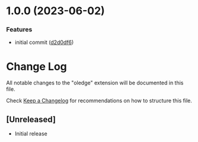 # 1.0.0 (2023-06-02)


### Features

* initial commit ([d2d0df6](https://github.com/axross/vscode-theme-oledge/commit/d2d0df603da2cb49c8759aa9d5e9376fb99cc673))

# Change Log

All notable changes to the "oledge" extension will be documented in this file.

Check [Keep a Changelog](http://keepachangelog.com/) for recommendations on how to structure this file.

## [Unreleased]

- Initial release
